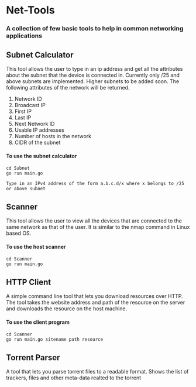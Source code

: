 # Net-Tools

### A collection of few basic tools to help in common networking applications

## Subnet Calculator

This tool allows the user to type in an ip address and get all the attributes about the subnet that the device is connected in. Currently only /25 and above subnets are implemented. Higher subnets to be added soon. The following attributes of the network will be returned.

1. Network ID
2. Broadcast IP
3. First IP
4. Last IP
5. Next Network ID
6. Usable IP addresses
7. Number of hosts in the network
8. CIDR of the subnet

#### To use the subnet calculator

```
cd Subnet
go run main.go

Type in an IPv4 address of the form a.b.c.d/x where x belongs to /25 or above subnet

```

## Scanner

This tool allows the user to view all the devices that are connected to the same network as that of the user. It is similar to the nmap command in Linux based OS.

#### To use the host scanner

```
cd Scanner
go run main.go
```

## HTTP Client

A simple command line tool that lets you download resources over HTTP. The tool takes the website address and path of the resource on the server and downloads the resource on the host machine.

#### To use the client program

```
cd Scanner
go run main.go sitename path resource
```

## Torrent Parser

A tool that lets you parse torrent files to a readable format. Shows the list of trackers, files and other meta-data realted to the torrent
